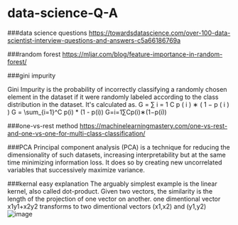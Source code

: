 # data-science-Q-A

###data science questions
https://towardsdatascience.com/over-100-data-scientist-interview-questions-and-answers-c5a66186769a

###random forest 
https://mljar.com/blog/feature-importance-in-random-forest/


###gini impurity

Gini Impurity is the probability of incorrectly classifying a randomly chosen element in the dataset if it were randomly labeled according to the class distribution in the dataset. It's calculated as. G = ∑ i = 1 C p ( i ) ∗ ( 1 − p ( i ) ) G = \sum_{i=1}^C p(i) * (1 - p(i)) G=i=1∑Cp(i)∗(1−p(i))


###one-vs-rest method
https://machinelearningmastery.com/one-vs-rest-and-one-vs-one-for-multi-class-classification/


###PCA
Principal component analysis (PCA) is a technique for reducing the dimensionality of such datasets, increasing interpretability but at the same time minimizing information loss. It does so by creating new uncorrelated variables that successively maximize variance.


###kernal easy explanation
The arguably simplest example is the linear kernel, also called dot-product. Given two vectors, the similarity is the length of the projection of one vector on another.
one dimentional vector x1y1+x2y2 transforms to two dimentional vectors (x1,x2) and (y1,y2)
![image](https://user-images.githubusercontent.com/55392634/147890840-7cc5b335-cd28-43cd-b198-99e40fff8bd6.png)
